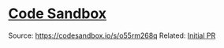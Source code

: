 # [Code Sandbox](https://codesandbox.io/s/o55rm268q)

Source: https://codesandbox.io/s/o55rm268q
Related: [Initial PR](https://github.com/codesandbox/codesandbox-client/pull/1807)
